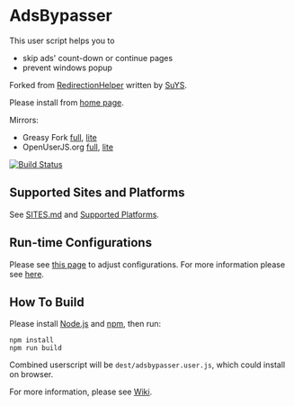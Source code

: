 # AdsBypasser

This user script helps you to

* skip ads' count-down or continue pages
* prevent windows popup

Forked from [RedirectionHelper] written by [SuYS].

Please install from [home page][1].

Mirrors:

* Greasy Fork [full][2], [lite][3]
* OpenUserJS.org [full][4], [lite][5]

[![Build Status][6]][7]


## Supported Sites and Platforms

See [SITES.md](SITES.md) and [Supported Platforms].


## Run-time Configurations

Please see [this page][8] to adjust configurations.
For more information please see [here][9].


## How To Build

Please install [Node.js] and [npm], then run:

```
npm install
npm run build
```

Combined userscript will be `dest/adsbypasser.user.js`, which could install on
browser.

For more information, please see [Wiki].


[1]: https://adsbypasser.github.io/
[2]: https://greasyfork.org/scripts/4881-adsbypasser
[3]: https://greasyfork.org/scripts/4882-adsbypasserlite
[4]: https://openuserjs.org/scripts/legnaleurc/AdsBypasser
[5]: https://openuserjs.org/scripts/legnaleurc/AdsBypasserLite
[6]: https://travis-ci.org/adsbypasser/adsbypasser.png?branch=master,develop
[7]: https://travis-ci.org/adsbypasser/adsbypasser
[8]: https://adsbypasser.github.io/configure.html
[9]: https://github.com/adsbypasser/adsbypasser/wiki/Runtime-Configurations
[Node.js]: http://nodejs.org/
[npm]: https://npmjs.org/
[RedirectionHelper]: http://userscripts-mirror.org/scripts/show/69797
[SuYS]: http://userscripts-mirror.org/users/SuYS.html
[Wiki]: https://github.com/adsbypasser/adsbypasser/wiki
[Supported Platforms]: https://github.com/adsbypasser/adsbypasser/wiki/Supported-Platforms
